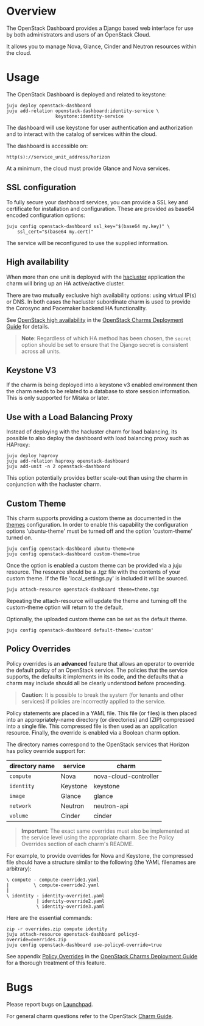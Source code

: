 # Overview

The OpenStack Dashboard provides a Django based web interface for use by both
administrators and users of an OpenStack Cloud.

It allows you to manage Nova, Glance, Cinder and Neutron resources within the
cloud.

# Usage

The OpenStack Dashboard is deployed and related to keystone:

    juju deploy openstack-dashboard
    juju add-relation openstack-dashboard:identity-service \
                      keystone:identity-service

The dashboard will use keystone for user authentication and authorization and
to interact with the catalog of services within the cloud.

The dashboard is accessible on:

    http(s)://service_unit_address/horizon

At a minimum, the cloud must provide Glance and Nova services.

## SSL configuration

To fully secure your dashboard services, you can provide a SSL key and
certificate for installation and configuration. These are provided as base64
encoded configuration options:

    juju config openstack-dashboard ssl_key="$(base64 my.key)" \
        ssl_cert="$(base64 my.cert)"

The service will be reconfigured to use the supplied information.

## High availability

When more than one unit is deployed with the [hacluster][hacluster-charm]
application the charm will bring up an HA active/active cluster.

There are two mutually exclusive high availability options: using virtual IP(s)
or DNS. In both cases the hacluster subordinate charm is used to provide the
Corosync and Pacemaker backend HA functionality.

See [OpenStack high availability][cdg-ha-apps] in the [OpenStack Charms
Deployment Guide][cdg] for details.

> **Note**: Regardless of which HA method has been chosen, the `secret` option
  should be set to ensure that the Django secret is consistent across all
  units.

## Keystone V3

If the charm is being deployed into a keystone v3 enabled environment then the
charm needs to be related to a database to store session information. This is
only supported for Mitaka or later.

## Use with a Load Balancing Proxy

Instead of deploying with the hacluster charm for load balancing, its possible
to also deploy the dashboard with load balancing proxy such as HAProxy:

    juju deploy haproxy
    juju add-relation haproxy openstack-dashboard
    juju add-unit -n 2 openstack-dashboard

This option potentially provides better scale-out than using the charm in
conjunction with the hacluster charm.

## Custom Theme

This charm supports providing a custom theme as documented in the [themes]
configuration. In order to enable this capability the configuration options
'ubuntu-theme' must be turned off and the option 'custom-theme' turned on.

    juju config openstack-dashboard ubuntu-theme=no
    juju config openstack-dashboard custom-theme=true

Once the option is enabled a custom theme can be provided via a juju resource.
The resource should be a .tgz file with the contents of your custom theme. If
the file 'local_settings.py' is included it will be sourced.

    juju attach-resource openstack-dashboard theme=theme.tgz

Repeating the attach-resource will update the theme and turning off the
custom-theme option will return to the default.

Optionally, the uploaded custom theme can be set as the default theme.

    juju config openstack-dashboard default-theme='custom'

[themes]: https://docs.openstack.org/horizon/latest/configuration/themes.html

## Policy Overrides

Policy overrides is an **advanced** feature that allows an operator to override
the default policy of an OpenStack service. The policies that the service
supports, the defaults it implements in its code, and the defaults that a charm
may include should all be clearly understood before proceeding.

> **Caution**: It is possible to break the system (for tenants and other
  services) if policies are incorrectly applied to the service.

Policy statements are placed in a YAML file. This file (or files) is then
placed into an appropriately-name directory (or directories) and (ZIP)
compressed into a single file. This compressed file is then used as an
application resource. Finally, the override is enabled via a Boolean charm
option.

The directory names correspond to the OpenStack services that Horizon has
policy override support for:

| directory name | service   | charm                  |
|----------------|-----------|------------------------|
| `compute`      | Nova      | nova-cloud-controller  |
| `identity`     | Keystone  | keystone               |
| `image`        | Glance    | glance                 |
| `network`      | Neutron   | neutron-api            |
| `volume`       | Cinder    | cinder                 |

> **Important**: The exact same overrides must also be implemented at the
  service level using the appropriate charm. See the Policy Overrides section
  of each charm's README.

For example, to provide overrides for Nova and Keystone, the compressed file
should have a structure similar to the following (the YAML filenames are
arbitrary):

    \ compute - compute-override1.yaml
    |         \ compute-override2.yaml
    |
    \ identity - identity-override1.yaml
               | identity-override2.yaml
               \ identity-override3.yaml

Here are the essential commands:

    zip -r overrides.zip compute identity
    juju attach-resource openstack-dashboard policyd-override=overrides.zip
    juju config openstack-dashboard use-policyd-override=true

See appendix [Policy Overrides][cdg-appendix-n] in the [OpenStack Charms
Deployment Guide][cdg] for a thorough treatment of this feature.

# Bugs

Please report bugs on [Launchpad][lp-bugs-charm-openstack-dashboard].

For general charm questions refer to the OpenStack [Charm Guide][cg].

<!-- LINKS -->

[cg]: https://docs.openstack.org/charm-guide
[cdg]: https://docs.openstack.org/project-deploy-guide/charm-deployment-guide
[cdg-appendix-n]: https://docs.openstack.org/project-deploy-guide/charm-deployment-guide/latest/app-policy-overrides.html
[lp-bugs-charm-openstack-dashboard]: https://bugs.launchpad.net/charm-openstack-dashboard/+filebug
[cdg-ha-apps]: https://docs.openstack.org/project-deploy-guide/charm-deployment-guide/latest/app-ha.html#ha-applications
[hacluster-charm]: https://jaas.ai/hacluster
